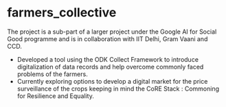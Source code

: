 # farmers_collective
The project is a sub-part of a larger project under the Google AI for Social Good programme and is in
collaboration with IIT Delhi, Gram Vaani and CCD. 
</br>
- Developed a tool using the ODK Collect Framework to introduce digitalization of data records and help
overcome commonly faced problems of the farmers. <br>
- Currently exploring options to develop a digital market for the price surveillance of the crops keeping in mind the CoRE Stack : Commoning for Resilience and Equality.
